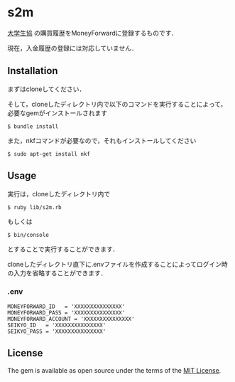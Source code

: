 # s2m

[大学生協](https://mp.seikyou.jp/mypage/) の購買履歴をMoneyForwardに登録するものです．

現在，入金履歴の登録には対応していません．

## Installation

まずはcloneしてください．

そして，cloneしたディレクトリ内で以下のコマンドを実行することによって，必要なgemがインストールされます

	$ bundle install 

また，nkfコマンドが必要なので，それもインストールしてください

	$ sudo apt-get install nkf

## Usage

実行は，cloneしたディレクトリ内で
	
	$ ruby lib/s2m.rb

もしくは
	
	$ bin/console

とすることで実行することができます．

cloneしたディレクトリ直下に.envファイルを作成することによってログイン時の入力を省略することができます．

### .env

	MONEYFORWARD_ID   = 'XXXXXXXXXXXXXXX'
	MONEYFORWARD_PASS = 'XXXXXXXXXXXXXXX'
	MONEYFORWARD_ACCOUNT = 'XXXXXXXXXXXXXXX'
	SEIKYO_ID   = 'XXXXXXXXXXXXXXX'
	SEIKYO_PASS = 'XXXXXXXXXXXXXXX'

## License

The gem is available as open source under the terms of the [MIT License](http://opensource.org/licenses/MIT).

